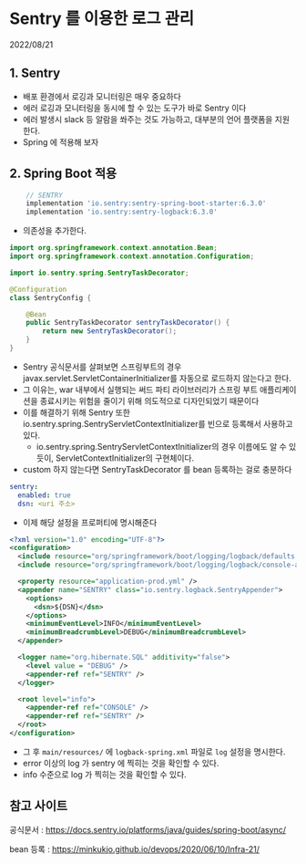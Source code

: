 # Sentry 를 이용한 로그 관리
2022/08/21

## 1. Sentry 
- 배포 환경에서 로깅과 모니터링은 매우 중요하다
- 에러 로깅과 모니터링을 동시에 할 수 있는 도구가 바로 Sentry 이다
- 에러 발생시 slack 등 알람을 쏴주는 것도 가능하고, 대부분의 언어 플랫폼을 지원한다.
- Spring 에 적용해 보자

## 2. Spring Boot 적용
```groovy
	// SENTRY
	implementation 'io.sentry:sentry-spring-boot-starter:6.3.0'
	implementation 'io.sentry:sentry-logback:6.3.0'
```
- 의존성을 추가한다.

```java
import org.springframework.context.annotation.Bean;
import org.springframework.context.annotation.Configuration;

import io.sentry.spring.SentryTaskDecorator;

@Configuration
class SentryConfig {

	@Bean
	public SentryTaskDecorator sentryTaskDecorator() {
		return new SentryTaskDecorator();
	}
}
```
- Sentry 공식문서를 살펴보면 스프링부트의 경우 javax.servlet.ServletContainerInitializer를 자동으로 로드하지 않는다고 한다.
- 그 이유는, war 내부에서 실행되는 써드 파티 라이브러리가 스프링 부트 애플리케이션을 종료시키는 위험을 줄이기 위해 의도적으로 디자인되었기 때문이다
- 이를 해결하기 위해 Sentry 또한 io.sentry.spring.SentryServletContextInitializer를 빈으로 등록해서 사용하고 있다.
  - io.sentry.spring.SentryServletContextInitializer의 경우 이름에도 알 수 있듯이, ServletContextInitializer의 구현체이다.
- custom 하지 않는다면 SentryTaskDecorator 를 bean 등록하는 걸로 충분하다

```yaml
sentry:
  enabled: true
  dsn: <uri 주소>
```
- 이제 해당 설정을 프로퍼티에 명시해준다

```xml
<?xml version="1.0" encoding="UTF-8"?>
<configuration>
  <include resource="org/springframework/boot/logging/logback/defaults.xml"/>
  <include resource="org/springframework/boot/logging/logback/console-appender.xml" />

  <property resource="application-prod.yml" />
  <appender name="SENTRY" class="io.sentry.logback.SentryAppender">
    <options>
      <dsn>${DSN}</dsn>
    </options>
    <minimumEventLevel>INFO</minimumEventLevel>
    <minimumBreadcrumbLevel>DEBUG</minimumBreadcrumbLevel>
  </appender>

  <logger name="org.hibernate.SQL" additivity="false">
    <level value = "DEBUG" />
    <appender-ref ref="SENTRY" />
  </logger>

  <root level="info">
    <appender-ref ref="CONSOLE" />
    <appender-ref ref="SENTRY" />
  </root>
</configuration>
```
- 그 후 `main/resources/` 에 `logback-spring.xml` 파일로 `log` 설정을 명시한다.
- error 이상의 log 가 sentry 에 찍히는 것을 확인할 수 있다.
- info 수준으로 log 가 찍히는 것을 확인할 수 있다.

## 참고 사이트
공식문서 : https://docs.sentry.io/platforms/java/guides/spring-boot/async/

bean 등록 : https://minkukjo.github.io/devops/2020/06/10/Infra-21/


